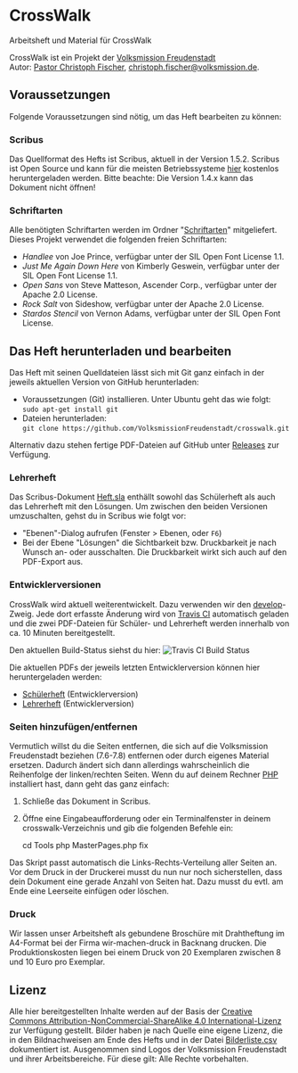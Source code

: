 CrossWalk
=========
Arbeitsheft und Material für CrossWalk

CrossWalk ist ein Projekt der [Volksmission Freudenstadt](http://www.volksmission-freudenstadt.de/)  
Autor: [Pastor Christoph Fischer](http://christoph-fischer.org), christoph.fischer@volksmission.de.      


## Voraussetzungen

Folgende Voraussetzungen sind nötig, um das Heft bearbeiten zu können: 

### Scribus

Das Quellformat des Hefts ist Scribus, aktuell in der Version 1.5.2. Scribus ist Open Source und kann für die meisten Betriebssysteme [hier](http://www.scribus.net/) kostenlos heruntergeladen werden. Bitte beachte: Die Version 1.4.x kann das Dokument nicht öffnen! 

### Schriftarten
Alle benötigten Schriftarten werden im Ordner "[Schriftarten](Grafik/Schriftarten/)" mitgeliefert. Dieses Projekt verwendet die folgenden freien Schriftarten:

* *Handlee* von Joe Prince, verfügbar unter der SIL Open Font License 1.1.
* *Just Me Again Down Here* von Kimberly Geswein, verfügbar unter der SIL Open Font License 1.1.
* *Open Sans* von Steve Matteson, Ascender Corp., verfügbar unter der Apache 2.0 License.
* *Rock Salt* von Sideshow, verfügbar unter der Apache 2.0 License.
* *Stardos Stencil* von Vernon Adams, verfügbar unter der SIL Open Font License.

## Das Heft herunterladen und bearbeiten
Das Heft mit seinen Quelldateien lässt sich mit Git ganz einfach in der jeweils aktuellen Version von GitHub herunterladen: 

 * Voraussetzungen (Git) installieren. Unter Ubuntu geht das wie folgt:   
`sudo apt-get install git`
 * Dateien herunterladen:  
 `git clone https://github.com/VolksmissionFreudenstadt/crosswalk.git`  

Alternativ dazu stehen fertige PDF-Dateien auf GitHub unter [Releases](https://github.com/VolksmissionFreudenstadt/crosswalk/releases/) zur Verfügung.

### Lehrerheft
Das Scribus-Dokument [Heft.sla](Heft.sla) enthällt sowohl das Schülerheft als auch das Lehrerheft mit den Lösungen. Um zwischen den beiden Versionen umzuschalten, gehst du in Scribus wie folgt vor:

 * "Ebenen"-Dialog aufrufen (Fenster > Ebenen, oder `F6`)
 * Bei der Ebene "Lösungen" die Sichtbarkeit bzw. Druckbarkeit je nach Wunsch an- oder ausschalten. Die Druckbarkeit wirkt sich auch auf den PDF-Export aus.

### Entwicklerversionen
CrossWalk wird aktuell weiterentwickelt. Dazu verwenden wir den [develop](/tree/develop)-Zweig. Jede dort erfasste Änderung wird von [Travis CI](https://travis-ci.org/VolksmissionFreudenstadt/crosswalk/) automatisch geladen und die zwei PDF-Dateien für Schüler- und Lehrerheft werden innerhalb von ca. 10 Minuten bereitgestellt. 

Den aktuellen Build-Status siehst du hier:
![Travis CI Build Status](https://travis-ci.org/VolksmissionFreudenstadt/crosswalk.svg)

Die aktuellen PDFs der jeweils letzten Entwicklerversion können hier heruntergeladen werden:

 * [Schülerheft](http://www.volksmission-freudenstadt.de/fileadmin/crosswalk/build/schuelerheft.pdf) (Entwicklerversion)
 * [Lehrerheft](http://www.volksmission-freudenstadt.de/fileadmin/crosswalk/build/lehrerheft.pdf) (Entwicklerversion)


### Seiten hinzufügen/entfernen
Vermutlich willst du die Seiten entfernen, die sich auf die Volksmission Freudenstadt beziehen (7.6-7.8) entfernen oder durch eigenes Material ersetzen. Dadurch ändert sich
dann allerdings wahrscheinlich die Reihenfolge der linken/rechten Seiten. Wenn du auf deinem Rechner [PHP](http://www.php.net) installiert hast, dann geht das ganz einfach:

1. Schließe das Dokument in Scribus.
2. Öffne eine Eingabeaufforderung oder ein Terminalfenster in deinem crosswalk-Verzeichnis und gib die folgenden Befehle ein:  

    cd Tools
    php MasterPages.php fix
  
Das Skript passt automatisch die Links-Rechts-Verteilung aller Seiten an. Vor dem Druck in der Druckerei musst du nun nur noch sicherstellen, dass dein Dokument eine gerade Anzahl von Seiten hat. Dazu musst du evtl. am Ende eine Leerseite einfügen oder löschen. 

### Druck
Wir lassen unser Arbeitsheft als gebundene Broschüre mit Drahtheftung im A4-Format bei der Firma wir-machen-druck in Backnang drucken. Die Produktionskosten liegen bei einem Druck von 20 Exemplaren zwischen 8 und 10 Euro pro Exemplar.



## Lizenz
Alle hier bereitgestellten Inhalte werden auf der Basis der [Creative Commons Attribution-NonCommercial-ShareAlike 4.0 International-Lizenz](https://creativecommons.org/licenses/by-sa/4.0/legalcode#languages) zur Verfügung gestellt. Bilder haben je nach Quelle eine eigene Lizenz, die in den Bildnachweisen am Ende des Hefts und in der Datei [Bilderliste.csv](Dokumentation/Bilderliste.csv) dokumentiert ist. Ausgenommen sind Logos der Volksmission Freudenstadt und ihrer Arbeitsbereiche. Für diese gilt: Alle Rechte vorbehalten.

